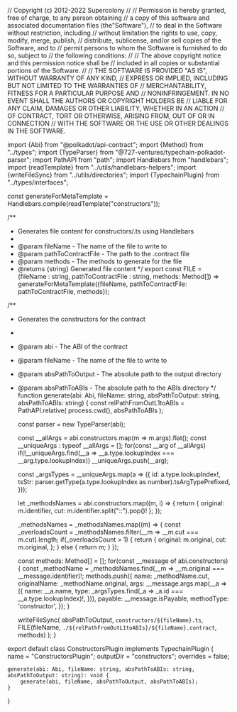 // Copyright (c) 2012-2022 Supercolony
//
// Permission is hereby granted, free of charge, to any person obtaining
// a copy of this software and associated documentation files (the"Software"),
// to deal in the Software without restriction, including
// without limitation the rights to use, copy, modify, merge, publish,
// distribute, sublicense, and/or sell copies of the Software, and to
// permit persons to whom the Software is furnished to do so, subject to
// the following conditions:
//
// The above copyright notice and this permission notice shall be
// included in all copies or substantial portions of the Software.
//
// THE SOFTWARE IS PROVIDED "AS IS", WITHOUT WARRANTY OF ANY KIND,
// EXPRESS OR IMPLIED, INCLUDING BUT NOT LIMITED TO THE WARRANTIES OF
// MERCHANTABILITY, FITNESS FOR A PARTICULAR PURPOSE AND
// NONINFRINGEMENT. IN NO EVENT SHALL THE AUTHORS OR COPYRIGHT HOLDERS BE
// LIABLE FOR ANY CLAIM, DAMAGES OR OTHER LIABILITY, WHETHER IN AN ACTION
// OF CONTRACT, TORT OR OTHERWISE, ARISING FROM, OUT OF OR IN CONNECTION
// WITH THE SOFTWARE OR THE USE OR OTHER DEALINGS IN THE SOFTWARE.

import {Abi} from "@polkadot/api-contract";
import {Method} from "../types";
import {TypeParser} from "@727-ventures/typechain-polkadot-parser";
import PathAPI from "path";
import Handlebars from "handlebars";
import {readTemplate} from "../utils/handlebars-helpers";
import {writeFileSync} from "../utils/directories";
import {TypechainPlugin} from "../types/interfaces";

const generateForMetaTemplate = Handlebars.compile(readTemplate("constructors"));

/**
 * Generates file content for constructors/<fileName>.ts using Handlebars
 *
 * @param fileName - The name of the file to write to
 * @param pathToContractFile - The path to the .contract file
 * @param methods - The methods to generate for the file
 * @returns {string} Generated file content
 */
export const FILE = (fileName : string, pathToContractFile : string, methods: Method[]) => generateForMetaTemplate({fileName, pathToContractFile: pathToContractFile, methods});


/**
 * Generates the constructors for the contract
 *
 * @param abi - The ABI of the contract
 * @param fileName - The name of the file to write to
 * @param absPathToOutput - The absolute path to the output directory
 * @param absPathToABIs - The absolute path to the ABIs directory
 */
function generate(abi: Abi, fileName: string, absPathToOutput: string, absPathToABIs: string) {
	const relPathFromOutL1toABIs = PathAPI.relative(
		process.cwd(),
		absPathToABIs
	);

	const parser = new TypeParser(abi);

	const __allArgs = abi.constructors.map(m => m.args).flat();
	const __uniqueArgs : typeof __allArgs = [];
	for(const __arg of __allArgs)
		if(!__uniqueArgs.find(__a => __a.type.lookupIndex === __arg.type.lookupIndex))
			__uniqueArgs.push(__arg);


	const _argsTypes = __uniqueArgs.map(a => ({
		id: a.type.lookupIndex!,
		tsStr: parser.getType(a.type.lookupIndex as number).tsArgTypePrefixed,
	}));

	let _methodsNames = abi.constructors.map((m, i) => {
		return {
			original: m.identifier,
			cut: m.identifier.split("::").pop()!
		};
	});

	_methodsNames = _methodsNames.map((m) => {
		const _overloadsCount = _methodsNames.filter(__m => __m.cut === m.cut).length;
		if(_overloadsCount > 1) {
			return {
				original: m.original,
				cut: m.original,
			};
		} else {
			return m;
		}
	});

	const methods: Method[] = [];
	for(const __message of abi.constructors) {
		const _methodName = _methodsNames.find(__m => __m.original === __message.identifier)!;
		methods.push({
			name: _methodName.cut,
			originalName: _methodName.original,
			args: __message.args.map(__a => ({
				name: __a.name,
				type: _argsTypes.find(_a => _a.id === __a.type.lookupIndex)!,
			})),
			payable: __message.isPayable,
			methodType: 'constructor',
		});
	}

	writeFileSync(
		absPathToOutput,
		`constructors/${fileName}.ts`,
		FILE(fileName, `./${relPathFromOutL1toABIs}/${fileName}.contract`, methods)
	);
}

export default class ConstructorsPlugin implements TypechainPlugin {
	name = "ConstructorsPlugin";
	outputDir = "constructors";
	overrides = false;

	generate(abi: Abi, fileName: string, absPathToABIs: string, absPathToOutput: string): void {
		generate(abi, fileName, absPathToOutput, absPathToABIs);
	}
}